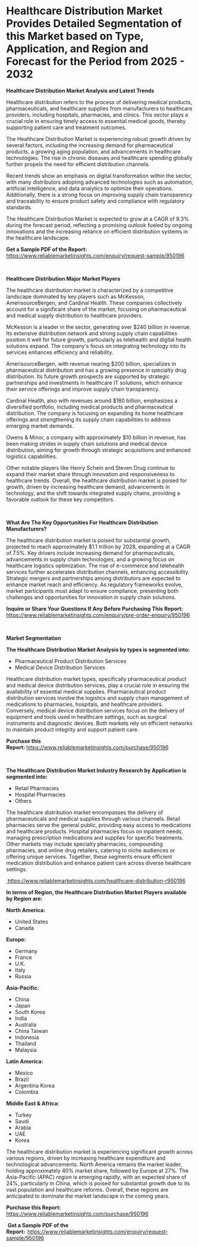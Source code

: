 <p><h1>Healthcare Distribution Market Provides Detailed Segmentation of this Market based on Type, Application, and Region and Forecast for the Period from 2025 - 2032</h1></p><p><strong>Healthcare Distribution Market Analysis and Latest Trends</strong></p>
<p><p>Healthcare distribution refers to the process of delivering medical products, pharmaceuticals, and healthcare supplies from manufacturers to healthcare providers, including hospitals, pharmacies, and clinics. This sector plays a crucial role in ensuring timely access to essential medical goods, thereby supporting patient care and treatment outcomes.</p><p>The Healthcare Distribution Market is experiencing robust growth driven by several factors, including the increasing demand for pharmaceutical products, a growing aging population, and advancements in healthcare technologies. The rise in chronic diseases and healthcare spending globally further propels the need for efficient distribution channels. </p><p>Recent trends show an emphasis on digital transformation within the sector, with many distributors adopting advanced technologies such as automation, artificial intelligence, and data analytics to optimize their operations. Additionally, there is a strong focus on improving supply chain transparency and traceability to ensure product safety and compliance with regulatory standards.</p><p>The Healthcare Distribution Market is expected to grow at a CAGR of 9.3% during the forecast period, reflecting a promising outlook fueled by ongoing innovations and the increasing reliance on efficient distribution systems in the healthcare landscape.</p></p>
<p><strong>Get a Sample PDF of the Report:&nbsp;</strong> <a href="https://www.reliablemarketinsights.com/enquiry/request-sample/950196?utm_campaign=2133&utm_medium=2&utm_source=Github&utm_content=ia&utm_term=16042025&utm_id=healthcare-distribution">https://www.reliablemarketinsights.com/enquiry/request-sample/950196</a></p>
<p>&nbsp;</p>
<p><strong>Healthcare Distribution Major Market Players</strong></p>
<p><p>The healthcare distribution market is characterized by a competitive landscape dominated by key players such as McKesson, AmerisourceBergen, and Cardinal Health. These companies collectively account for a significant share of the market, focusing on pharmaceutical and medical supply distribution to healthcare providers.</p><p>McKesson is a leader in the sector, generating over $240 billion in revenue. Its extensive distribution network and strong supply chain capabilities position it well for future growth, particularly as telehealth and digital health solutions expand. The company's focus on integrating technology into its services enhances efficiency and reliability.</p><p>AmerisourceBergen, with revenue nearing $200 billion, specializes in pharmaceutical distribution and has a growing presence in specialty drug distribution. Its future growth prospects are supported by strategic partnerships and investments in healthcare IT solutions, which enhance their service offerings and improve supply chain transparency.</p><p>Cardinal Health, also with revenues around $180 billion, emphasizes a diversified portfolio, including medical products and pharmaceutical distribution. The company is focusing on expanding its home healthcare offerings and strengthening its supply chain capabilities to address emerging market demands.</p><p>Owens & Minor, a company with approximately $10 billion in revenue, has been making strides in supply chain solutions and medical device distribution, aiming for growth through strategic acquisitions and enhanced logistics capabilities.</p><p>Other notable players like Henry Schein and Steven Drug continue to expand their market share through innovation and responsiveness to healthcare trends. Overall, the healthcare distribution market is poised for growth, driven by increasing healthcare demand, advancements in technology, and the shift towards integrated supply chains, providing a favorable outlook for these key competitors.</p></p>
<p>&nbsp;</p>
<p><strong>What Are The Key Opportunities For Healthcare Distribution Manufacturers?</strong></p>
<p><p>The healthcare distribution market is poised for substantial growth, projected to reach approximately $1.1 trillion by 2028, expanding at a CAGR of 7.5%. Key drivers include increasing demand for pharmaceuticals, advancements in supply chain technologies, and a growing focus on healthcare logistics optimization. The rise of e-commerce and telehealth services further accelerates distribution channels, enhancing accessibility. Strategic mergers and partnerships among distributors are expected to enhance market reach and efficiency. As regulatory frameworks evolve, market participants must adapt to ensure compliance, presenting both challenges and opportunities for innovation in supply chain solutions.</p></p>
<p><strong>Inquire or Share Your Questions If Any Before Purchasing This Report:</strong> <a href="https://www.reliablemarketinsights.com/enquiry/pre-order-enquiry/950196?utm_campaign=2133&utm_medium=2&utm_source=Github&utm_content=ia&utm_term=16042025&utm_id=healthcare-distribution">https://www.reliablemarketinsights.com/enquiry/pre-order-enquiry/950196</a></p>
<p>&nbsp;</p>
<p><strong>Market Segmentation</strong></p>
<p><strong>The Healthcare Distribution Market Analysis by types is segmented into:</strong></p>
<p><ul><li>Pharmaceutical Product Distribution Services</li><li>Medical Device Distribution Services</li></ul></p>
<p><p>Healthcare distribution market types, specifically pharmaceutical product and medical device distribution services, play a crucial role in ensuring the availability of essential medical supplies. Pharmaceutical product distribution services involve the logistics and supply chain management of medications to pharmacies, hospitals, and healthcare providers. Conversely, medical device distribution services focus on the delivery of equipment and tools used in healthcare settings, such as surgical instruments and diagnostic devices. Both markets rely on efficient networks to maintain product integrity and support patient care.</p></p>
<p><strong>Purchase this Report:&nbsp;</strong><a href="https://www.reliablemarketinsights.com/purchase/950196?utm_campaign=2133&utm_medium=2&utm_source=Github&utm_content=ia&utm_term=16042025&utm_id=healthcare-distribution">https://www.reliablemarketinsights.com/purchase/950196</a></p>
<p>&nbsp;</p>
<p><strong>The Healthcare Distribution Market Industry Research by Application is segmented into:</strong></p>
<p><ul><li>Retail Pharmacies</li><li>Hospital Pharmacies</li><li>Others</li></ul></p>
<p><p>The healthcare distribution market encompasses the delivery of pharmaceuticals and medical supplies through various channels. Retail pharmacies serve the general public, providing easy access to medications and healthcare products. Hospital pharmacies focus on inpatient needs, managing prescription medications and supplies for specific treatments. Other markets may include specialty pharmacies, compounding pharmacies, and online drug retailers, catering to niche audiences or offering unique services. Together, these segments ensure efficient medication distribution and enhance patient care across diverse healthcare settings.</p></p>
<p><a href="https://www.reliablemarketinsights.com/healthcare-distribution-r950196?utm_campaign=2133&utm_medium=2&utm_source=Github&utm_content=ia&utm_term=16042025&utm_id=healthcare-distribution">&nbsp;https://www.reliablemarketinsights.com/healthcare-distribution-r950196</a></p>
<p><strong>In terms of Region, the Healthcare Distribution Market Players available by Region are:</strong></p>
<p>
    <p> <strong> North America: </strong>
        <ul>
            <li>United States</li>
            <li>Canada</li>
        </ul>
        </p> 
    <p> <strong> Europe: </strong>
        <ul>
            <li>Germany</li>
            <li>France</li>
            <li>U.K.</li>
            <li>Italy</li>
            <li>Russia</li>
        </ul>
        </p> 
    <p> <strong> Asia-Pacific: </strong>
        <ul>
            <li>China</li>
            <li>Japan</li>
            <li>South Korea</li>
            <li>India</li>
            <li>Australia</li>
            <li>China Taiwan</li>
            <li>Indonesia</li>
            <li>Thailand</li>
            <li>Malaysia</li>
        </ul>
        </p> 
    <p> <strong> Latin America: </strong>
        <ul>
            <li>Mexico</li>
            <li>Brazil</li>
            <li>Argentina Korea</li>
            <li>Colombia</li>
        </ul>
        </p> 
    <p> <strong> Middle East & Africa: </strong>
        <ul>
            <li>Turkey</li>
            <li>Saudi</li>
            <li>Arabia</li>
            <li>UAE</li>
            <li>Korea</li>
        </ul>
    </p>
    </p>
<p><p>The healthcare distribution market is experiencing significant growth across various regions, driven by increasing healthcare expenditure and technological advancements. North America remains the market leader, holding approximately 40% market share, followed by Europe at 27%. The Asia-Pacific (APAC) region is emerging rapidly, with an expected share of 24%, particularly in China, which is poised for substantial growth due to its vast population and healthcare reforms. Overall, these regions are anticipated to dominate the market landscape in the coming years.</p></p>
<p><strong>Purchase this Report: </strong><a href="https://www.reliablemarketinsights.com/purchase/950196?utm_campaign=2133&utm_medium=2&utm_source=Github&utm_content=ia&utm_term=16042025&utm_id=healthcare-distribution">https://www.reliablemarketinsights.com/purchase/950196</a></p>
<p>&nbsp;<strong>Get a Sample PDF of the Report:&nbsp;&nbsp;</strong><a href="https://www.reliablemarketinsights.com/enquiry/request-sample/950196?utm_campaign=2133&utm_medium=2&utm_source=Github&utm_content=ia&utm_term=16042025&utm_id=healthcare-distribution">https://www.reliablemarketinsights.com/enquiry/request-sample/950196</a></p>
<p><strong></strong></p>
<p><p></p><p></p><p></p></p>